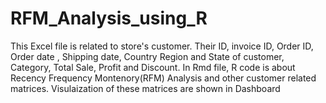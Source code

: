 # RFM_Analysis_using_R
This Excel file is related to store's customer. Their ID, invoice ID, Order ID, Order date , Shipping date, Country Region and State of customer, Category, Total Sale, Profit and Discount.
In Rmd file, R code is about Recency Frequency Montenory(RFM) Analysis and other customer related matrices.
Visulaization of these matrices are shown in Dashboard

